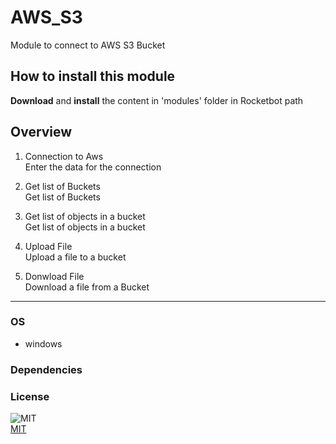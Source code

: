 



# AWS_S3
  
Module to connect to AWS S3 Bucket  

## How to install this module
  
__Download__ and __install__ the content in 'modules' folder in Rocketbot path  



## Overview


1. Connection to Aws  
Enter the data for the connection

2. Get list of Buckets  
Get list of Buckets

3. Get list of objects in a bucket  
Get list of objects in a bucket

4. Upload File  
Upload a file to a bucket

5. Donwload File  
Download a file from a Bucket  




----
### OS

- windows

### Dependencies

### License
  
![MIT](https://camo.githubusercontent.com/107590fac8cbd65071396bb4d04040f76cde5bde/687474703a2f2f696d672e736869656c64732e696f2f3a6c6963656e73652d6d69742d626c75652e7376673f7374796c653d666c61742d737175617265)  
[MIT](http://opensource.org/licenses/mit-license.ph)